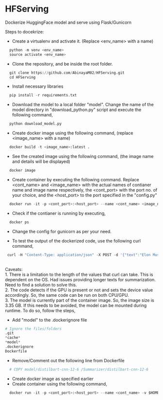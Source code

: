 # HFServing
Dockerize HuggingFace model and serve using Flask/Gunicorn

Steps to docekrize:

- Create a virtualenv and activate it. (Replace <env_name> with a name)
```python
  python -m venv <env_name>
  source activate <env_name>
```

- Clone the repository, and be inside the root folder.
```python
  git clone https://github.com/AbinayaM02/HFServing.git
  cd HFServing
```

- Install necessary libraries
```python
  pip install -r requirements.txt
```

- Download the model to a local folder "model". 
Change the name of the model directory in "download_python.py" script and execute the following command,
```python
  python download_model.py
```

- Create docker image using the following command, (replace <image_name> with a name)
```python
  docker build -t <image_name>:latest .
```

- See the created image using the following command, (the image name and details will be displayed)
```python
  docker image
```

- Create container by executing the following command. Replace <cont_name> and <image_name> with the actual names of contianer name and image name respectively, the <cont_port> with the port no. of your choice, and the <host_port> to the port specified in the "config.py"
```python
  docker run -it -p <cont_port>:<host_port> --name <cont_name> <image_name>
```

- Check if the contianer is running by executing,
```python
  docker ps
```

- Change the config for gunicorn as per your need.

- To test the output of the dockerized code, use  the following curl command,
```python
 curl -H "Content-Type: application/json" -X POST -d '{"text":"Elon Musk has shown again he can influence the digital currency market with just his tweets. After saying that electric vehicle-making company Tesla will not accept payments in Bitcoin because of environmental concerns, he tweeted that he was working with developers of Dogecoin to improve system transaction efficiency.", "min_length": 15, "max_length": 75}' http://0.0.0.0:<cont_port>/api/get-summary
```

<br/>
Caveats: 
<br/>
1. There is a limitation to the length of the values that curl can take. This is dependent on the OS. Had issues providing longer texts for summarization. Need to find a solution to solve this. <br/>
2. The code detects if the GPU is present or not and sets the device value accordingly. So, the same code can be run on both CPU/GPU. <br/>
3. The model is currently part of the container image. So, the image size is 3.35 GB. If this needs to be avoided, the model can be mounted during runtime. To do so, follow the steps,

- Add "model" to the .dockerignore file
```python
# Ignore the files/folders
.git
*cache*
*model*
.dockerignore
Dockerfile
```

- Remove/Comment out the following line from Dockerfile
```python
  # COPY model/distilbart-cnn-12-6 /Summarizer/distilbart-cnn-12-6
```
- Create docker image as specified earlier
- Create container using the following command,
```python 
  docker run -it -p <cont_port>:<host_port> --name <cont_name> -v $HOME/HFServing/model/distilbart-cnn-12-6:/Summarizer/distilbart-cnn-12-6 <image_name>
```
